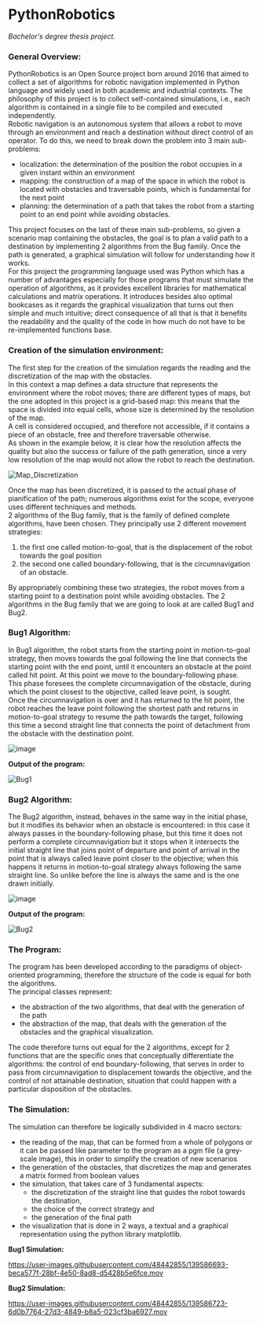 # PythonRobotics
*Bachelor's degree thesis project.*

### General Overview:

PythonRobotics is an Open Source project born around 2016 that aimed to collect a set of algorithms for robotic navigation implemented in Python language and widely used in both academic and industrial contexts. The philosophy of this project is to collect self-contained simulations, i.e., each algorithm is contained in a single file to be compiled and executed independently.  
Robotic navigation is an autonomous system that allows a robot to move through an environment and reach a destination without direct control of an operator. To do this, we need to break down the problem into 3 main sub-problems:
- localization: the determination of the position the robot occupies in a given instant within an environment
- mapping: the construction of a map of the space in which the robot is located with obstacles and traversable points, which is fundamental for the next point
- planning: the determination of a path that takes the robot from a starting point to an end point while avoiding obstacles.

This project focuses on the last of these main sub-problems, so given a scenario map containing the obstacles, the goal is to plan a valid path to a destination by implementing 2 algorithms from the Bug family. Once the path is generated, a graphical simulation will follow for understanding how it works.  
For this project the programming language used was Python which has a number of advantages especially for those programs that must simulate the operation of algorithms, as it provides excellent libraries for mathematical calculations and matrix operations. It introduces besides also optimal bookcases as it regards the graphical visualization that turns out then simple and much intuitive; direct consequence of all that is that it benefits the readability and the quality of the code in how much do not have to be re-implemented functions base.

### Creation of the simulation environment:

The first step for the creation of the simulation regards the reading and the discretization of the map with the obstacles.  
In this context a map defines a data structure that represents the environment where the robot moves; there are different types of maps, but the one adopted in this project is a grid-based map: this means that the space is divided into equal cells, whose size is determined by the resolution of the map.  
A cell is considered occupied, and therefore not accessible, if it contains a piece of an obstacle, free and therefore traversable otherwise.  
As shown in the example below, it is clear how the resolution affects the quality but also the success or failure of the path generation, since a very low resolution of the map would not allow the robot to reach the destination.

![Map_Discretization](https://user-images.githubusercontent.com/48442855/139585171-35b3a548-bf2a-4763-9c06-5980053f239b.png)

Once the map has been discretized, it is passed to the actual phase of pianification of the path; numerous algorithms exist for the scope, everyone uses different techniques and methods.  
2 algorithms of the Bug family, that is the family of defined complete algorithms, have been chosen. They principally use 2 different movement strategies: 
1. the first one called motion-to-goal, that is the displacement of the robot towards the goal position
2. the second one called boundary-following, that is the circumnavigation of an obstacle. 

By appropriately combining these two strategies, the robot moves from a starting point to a destination point while avoiding obstacles. The 2 algorithms in the Bug family that we are going to look at are called Bug1 and Bug2.

### Bug1 Algorithm:

In Bug1 algorithm, the robot starts from the starting point in motion-to-goal strategy, then moves towards the goal following the line that connects the starting point with the end point, until it encounters an obstacle at the point called hit point. At this point we move to the boundary-following phase.  
This phase foresees the complete circumnavigation of the obstacle, during which the point closest to the objective, called leave point, is sought.  
Once the circumnavigation is over and it has returned to the hit point, the robot reaches the leave point following the shortest path and returns in motion-to-goal strategy to resume the path towards the target, following this time a second straight line that connects the point of detachment from the obstacle with the destination point.

![image](https://user-images.githubusercontent.com/48442855/139586200-9c418ef6-e685-4b0c-824a-2b0bd40ae077.png)

**Output of the program:**

![Bug1](https://user-images.githubusercontent.com/48442855/139586867-e7fc710f-38c0-4808-8f31-be47a0c6c36d.png)

### Bug2 Algorithm:

The Bug2 algorithm, instead, behaves in the same way in the initial phase, but it modifies its behavior when an obstacle is encountered: in this case it always passes in the boundary-following phase, but this time it does not perform a complete circumnavigation but it stops when it intersects the initial straight line that joins point of departure and point of arrival in the point that is always called leave point closer to the objective; when this happens it returns in motion-to-goal strategy always following the same straight line. So unlike before the line is always the same and is the one drawn initially.

![image](https://user-images.githubusercontent.com/48442855/139586522-b2d361bc-deb1-4042-8618-73fdabb4e0e8.png)

**Output of the program:**

![Bug2](https://user-images.githubusercontent.com/48442855/139586874-3aa1fad9-37da-47e6-b9fd-50d0f2530aac.png)

### The Program:

The program has been developed according to the paradigms of object-oriented programming, therefore the structure of the code is equal for both the algorithms.  
The principal classes represent: 
- the abstraction of the two algorithms, that deal with the generation of the path
- the abstraction of the map, that deals with the generation of the obstacles and the graphical visualization.

The code therefore turns out equal for the 2 algorithms, except for 2 functions that are the specific ones that conceptually differentiate the algorithms: the control of end boundary-following, that serves in order to pass from circumnavigation to displacement towards the objective, and the control of not attainable destination, situation that could happen with a particular disposition of the obstacles.

### The Simulation:

The simulation can therefore be logically subdivided in 4 macro sectors:
- the reading of the map, that can be formed from a whole of polygons or it can be passed like parameter to the program as a pgm file (a grey-scale image), this in order to simplify the creation of new scenarios
- the generation of the obstacles, that discretizes the map and generates a matrix formed from boolean values
- the simulation, that takes care of 3 fundamental aspects: 
  - the discretization of the straight line that guides the robot towards the destination,
  - the choice of the correct strategy and 
  - the generation of the final path
- the visualization that is done in 2 ways, a textual and a graphical representation using the python library matplotlib.

**Bug1 Simulation:**

https://user-images.githubusercontent.com/48442855/139586693-beca577f-28bf-4e50-8ad8-d5428b5e6fce.mov

**Bug2 Simulation:**

https://user-images.githubusercontent.com/48442855/139586723-6d0b7764-27d3-4849-b8a5-023cf3ba6927.mov
